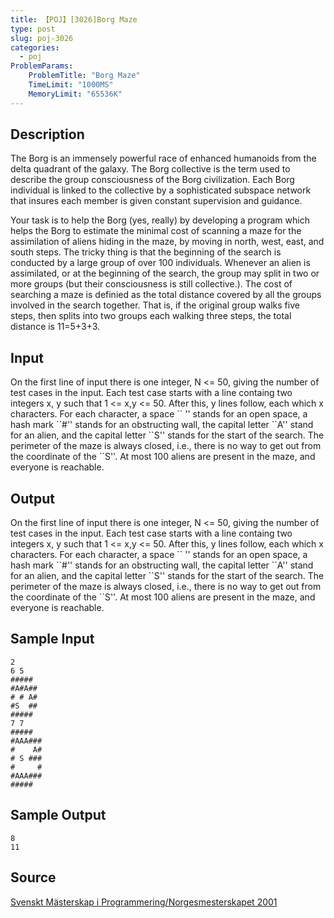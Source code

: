```yaml
---
title: 【POJ】[3026]Borg Maze
type: post
slug: poj-3026
categories:
  - poj
ProblemParams:
    ProblemTitle: "Borg Maze"
    TimeLimit: "1000MS"
    MemoryLimit: "65536K"
---
```


## Description

The Borg is an immensely powerful race of enhanced humanoids from the delta quadrant of the galaxy. The Borg collective is the term used to describe the group consciousness of the Borg civilization. Each Borg individual is linked to the collective by a sophisticated subspace network that insures each member is given constant supervision and guidance.  
  
Your task is to help the Borg (yes, really) by developing a program which helps the Borg to estimate the minimal cost of scanning a maze for the assimilation of aliens hiding in the maze, by moving in north, west, east, and south steps. The tricky thing is that the beginning of the search is conducted by a large group of over 100 individuals. Whenever an alien is assimilated, or at the beginning of the search, the group may split in two or more groups (but their consciousness is still collective.). The cost of searching a maze is definied as the total distance covered by all the groups involved in the search together. That is, if the original group walks five steps, then splits into two groups each walking three steps, the total distance is 11=5+3+3.

## Input

On the first line of input there is one integer, N <= 50, giving the number of test cases in the input. Each test case starts with a line containg two integers x, y such that 1 <= x,y <= 50. After this, y lines follow, each which x characters. For each character, a space \`\` '' stands for an open space, a hash mark \`\`#'' stands for an obstructing wall, the capital letter \`\`A'' stand for an alien, and the capital letter \`\`S'' stands for the start of the search. The perimeter of the maze is always closed, i.e., there is no way to get out from the coordinate of the \`\`S''. At most 100 aliens are present in the maze, and everyone is reachable.

## Output

On the first line of input there is one integer, N <= 50, giving the number of test cases in the input. Each test case starts with a line containg two integers x, y such that 1 <= x,y <= 50. After this, y lines follow, each which x characters. For each character, a space \`\` '' stands for an open space, a hash mark \`\`#'' stands for an obstructing wall, the capital letter \`\`A'' stand for an alien, and the capital letter \`\`S'' stands for the start of the search. The perimeter of the maze is always closed, i.e., there is no way to get out from the coordinate of the \`\`S''. At most 100 aliens are present in the maze, and everyone is reachable.

## Sample Input

```
2
6 5
##### 
#A#A##
# # A#
#S  ##
##### 
7 7
#####  
#AAA###
#    A#
# S ###
#     #
#AAA###
#####  

```

## Sample Output

```
8
11
```

## Source

[Svenskt Mästerskap i Programmering/Norgesmesterskapet 2001](https://web.archive.org/web/http://poj.org/searchproblem?field=source&key=Svenskt+M%C3%A4sterskap+i+Programmering%2FNorgesmesterskapet+2001)
